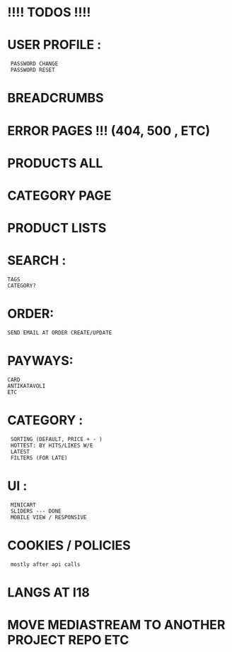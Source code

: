 # !!!! TODOS !!!!

# USER PROFILE :
```
 PASSWORD CHANGE
 PASSWORD RESET
```
# BREADCRUMBS

# ERROR PAGES !!! (404, 500 , ETC)

# PRODUCTS ALL
# CATEGORY PAGE
# PRODUCT LISTS

# SEARCH :
```
TAGS
CATEGORY?
```

# ORDER:
```
SEND EMAIL AT ORDER CREATE/UPDATE
```
# PAYWAYS:
```
CARD
ANTIKATAVOLI
ETC
```

# CATEGORY :
```
 SORTING (DEFAULT, PRICE + - )
 HOTTEST: BY HITS/LIKES W/E
 LATEST
 FILTERS (FOR LATE)
```

# UI :
```
 MINICART
 SLIDERS --- DONE
 MOBILE VIEW / RESPONSIVE
```

# COOKIES / POLICIES

```
 mostly after api calls
```
# LANGS AT I18
# MOVE MEDIASTREAM TO ANOTHER PROJECT REPO ETC
